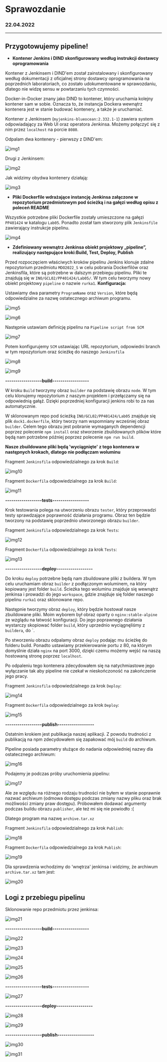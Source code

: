 # Sprawozdanie
### 22.04.2022
---
## Przygotowujemy pipeline!

 - **Kontener Jenkins i DIND skonfigurowany według instrukcji dostawcy oprogramowania**

Kontener z Jenkinsem i DIND'em został zainstalowany i skonfigurowany według dokumentacji z oficjalnej strony dostawcy oprogramowania na poprzednich laboratoriach, co zostało udokumentowane w sprawozdaniu, dlatego nie widzę sensu w powtarzaniu tych czynności. 

Docker-in-Docker znany jako DIND to kontener, który uruchamia kolejny kontener sam w sobie. Oznacza to, że instancja Dockera wewnątrz kontenera jest w stanie budować kontenery, a także je uruchamiać.

Kontener z Jenkinsem (`myjenkins-blueocean:2.332.1-1`) zawiera system odpowiadający za Web UI oraz operatora Jenkinsa. Możemy połączyć się z nim przez `localhost` na porcie `8080`.

Odpalam dwa kontenery - pierwszy z DIND'em:

![img1](./s1.png)

Drugi z Jenkinsem:

![img2](./s2.png)

Jak widzimy obydwa kontenery działają:

![img3](./s3.png)


 - **Pliki Dockerfile wdrażające instancję Jenkinsa załączone w repozytorium przedmiotowym pod ścieżką i na gałęzi według opisu z poleceń README**

Wszystkie potrzebne pliki Dockerfile zostały umieszczone na gałęzi `PP401424` w katalogu `Lab05`. Ponadto został tam stworzony plik `Jenkinsfile` zawierający instrukcje pipelinu.

![img4](./s4.png)

 - **Zdefiniowany wewnątrz Jenkinsa obiekt projektowy „pipeline”, realizujący następujące kroki:Build, Test, Deploy, Publish**

Przed rozpoczęciem właściwych kroków pipelinu Jenkins klonuje zdalne repozytorium przedmiotu `MDO2022_S` w celu pobrania Dockerfilów oraz Jenkinsfila, które są potrzebne w dalszym przebiegu pipelinu. Pliki te znajdują się w `INO/GCL02/PP401424/Lab05/`. W tym celu tworzymy nowy obiekt projektowy `pipeline` o nazwie `rurka1`. **Konfiguracja:**

Ustawiamy dwa parametry `ProgramName` oraz `Version`, które będą odpowiedzialne za nazwę ostatecznego archiwum programu.

![img5](./s5.png)

![img6](./s6.png)

Następnie ustawiam definicję pipelinu na `Pipeline script from SCM`

![img7](./s7.png)

Potem konfigurujemy `SCM` ustawiając URL repozytorium, odpowiedni branch w tym repozytorium oraz ścieżkę do naszego `Jenkinsfila`

![img8](./s8.png)

![img9](./s9.png)

**------------------build------------------**

W kroku `Build` tworzymy obraz `builder` na podstawię obrazu `node`. W tym celu klonujemy repozytorium z naszym projektem i przełączamy się na odpowiednią gałąź. Dzięki poprzedniej konfiguracji jenkins robi to za nas automatycznie.

W sklonowanym repo pod ścieżką `INO/GCL02/PP401424/Lab05` znajduje się plik `dock1.dockerfile`, który tworzy nam wspomniany wcześniej obraz `builder`. Celem tego obrazu jest pobranie wymaganych dependencji poprzez polecenie `npm install` oraz stworzenie zbuildowanych plików które będą nam potrzebne później poprzez polecenie `npm run build`. 

**Nasze zbuildowane pliki będą 'wyciągnięte' z tego kontenera w następnych krokach, dlatego nie podłączam woluminu**

Fragment `Jenkinsfila` odpowiedzialnego za krok `Build`:

![img10](./s10.png)

Fragment `Dockerfila` odpowiedzialnego za krok `Build`:

![img11](./s11.png)

**------------------tests------------------**

Krok testowania polega na utworzeniu obrazu `tester`, który przeprowadzi testy sprawdzające poprawność działania programu. Obraz ten będzie tworzony na podstawię poprzednio utworzonego obrazu `builder`.

Fragment `Jenkinsfila` odpowiedzialnego za krok `Tests`:

![img12](./s12.png)

Fragment `Dockerfila` odpowiedzialnego za krok `Tests`:

![img13](./s13.png)

**------------------deploy------------------**

Do kroku `deploy` potrzebne będą nam zbuildowane pliki z buildera. W tym celu uruchamiam obraz `builder` z podłączonym woluminem, na który kopiowany jest folder `build`. Ścieżka tego woluminu znajduje się wewnątrz jenkinsa i prowadzi do jego `workspace`, gdzie znajduje się folder naszego pipelinu `rurka1` oraz sklonowane repo. 

Następnie tworzymy obraz `deploy`, który będzie hostował nasze zbuildowane pliki. Moim wyborem był obraz oparty o `nginx:stable-alpine` ze wzglądu na łatwość konfiguracji. Do jego poprawnego działania wystarczy skopiować folder `build`, który uprzednio wyciągnęliśmy z `buildera`, do `.

Po stworzeniu obrazu odpalamy obraz `deploy` podając mu ścieżkę do folderu build. Ponadto ustawiamy przekierowanie portu z 80, na którym domyślnie działa `nginx` na port 3000, dzięki czemu możemy wejść na naszą hostowaną stronę poprzez `localhost`.

Po odpaleniu tego kontenera zdecydowałem się na natychmiastowe jego wyłączanie tak aby pipeline nie czekał w nieskończoność na zakończenie jego pracy.

Fragment `Jenkinsfila` odpowiedzialnego za krok `Deploy`:

![img14](./s14.png)

Fragment `Dockerfila` odpowiedzialnego za krok `Deploy`:

![img15](./s15.png)

**------------------publish------------------**

Ostatnim krokiem jest publikacja naszej aplikacji. Z powodu trudności z publikacją na npm zdecydowałem się zapakować mój `build` do archiwum.

Pipeline posiada parametry służące do nadania odpowiedniej nazwy dla ostatecznego archiwum:

![img16](./s16.png)

Podajemy je podczas próby uruchomienia pipelinu:

 ![img17](./s17.png)

Ale ze względu na różnego rodzaju trudności nie byłem w stanie poprawnie nazwać archiwum (odmowa dostępu podczas zmiany nazwy pliku oraz brak możliwości zmiany praw dostępu). Próbowałem dodawać argumenty podczas buildu obrazu `publisher`, ale też mi się nie powiodło :(

Dlatego program ma nazwę `archive.tar.xz`

Fragment `Jenkinsfila` odpowiedzialnego za krok `Publish`:

![img18](./s18.png)

Fragment `Dockerfila` odpowiedzialnego za krok `Publish`:

![img19](./s19.png)

Dla sprawdzenia wchodzimy do 'wnętrza' jenkinsa i widzimy, że archiwum `archive.tar.xz` tam jest:

![img20](./s20.png)


## Logi z przebiegu pipelinu

Sklonowanie repo przedmiotu przez jenkinsa:

![img21](./s21.png)

**------------------build------------------**

![img22](./s22.png)

![img23](./s23.png)

![img24](./s24.png)

![img25](./s25.png)

![img26](./s26.png)

**------------------tests------------------**

![img27](./s27.png)

**------------------deploy------------------**

![img28](./s28.png)

![img29](./s29.png)

**------------------publish------------------**

![img30](./s30.png)

![img31](./s31.png)